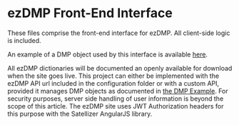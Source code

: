 # ezDMP Front-End Interface

These files comprise the front-end interface for ezDMP. All client-side logic is included.

An example of a DMP object used by this interface is available [here](DMPExample.md).

All ezDMP dictionaries will be documented an openly available for download when the site goes live. This project can either be implemented with the ezDMP API url included in the configuration folder or with a custom API, provided it manages DMP objects as documented in [the DMP Example](DMPExample.md). For security purposes, server side handling of user information is beyond the scope of this article. The ezDMP site uses JWT Authorization headers for this purpose with the Satellizer AngularJS library.
